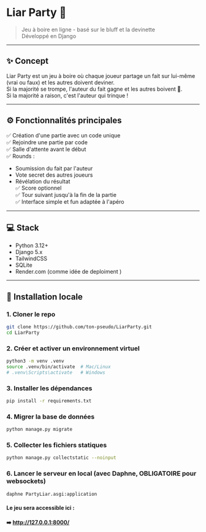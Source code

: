 # Liar Party 🍻

> Jeu à boire en ligne - basé sur le bluff et la devinette  
> Développé en Django

---

## ✨ Concept

Liar Party est un jeu à boire où chaque joueur partage un fait sur lui-même (vrai ou faux) et les autres doivent deviner.  
Si la majorité se trompe, l'auteur du fait gagne et les autres boivent 🍺.  
Si la majorité a raison, c'est l'auteur qui trinque !

---

## ⚙️ Fonctionnalités principales

✅ Création d'une partie avec un code unique  
✅ Rejoindre une partie par code  
✅ Salle d'attente avant le début  
✅ Rounds :  
   - Soumission du fait par l'auteur  
   - Vote secret des autres joueurs  
   - Révélation du résultat  
✅ Score optionnel  
✅ Tour suivant jusqu'à la fin de la partie  
✅ Interface simple et fun adaptée à l'apéro  

---

## 💻 Stack

- Python 3.12+
- Django 5.x
- TailwindCSS
- SQLite 
- Render.com (comme idée de deploiment )

---

## 🚀 Installation locale

### 1. Cloner le repo
```bash
git clone https://github.com/ton-pseudo/LiarParty.git
cd LiarParty
```

### 2. Créer et activer un environnement virtuel
```bash
python3 -m venv .venv
source .venv/bin/activate  # Mac/Linux
# .venv\Scripts\activate   # Windows
```

### 3. Installer les dépendances
```bash
pip install -r requirements.txt
```

### 4. Migrer la base de données
```bash
python manage.py migrate
```

### 5. Collecter les fichiers statiques
```bash
python manage.py collectstatic --noinput
````


### 6. Lancer le serveur en local (avec Daphne, OBLIGATOIRE pour websockets)
```bash
daphne PartyLiar.asgi:application
```

#### Le jeu sera accessible ici :
#### ➡️ http://127.0.0.1:8000/



